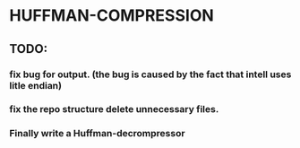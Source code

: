 # HUFFMAN-COMPRESSION


## TODO:
  ### fix bug for output. (the bug is caused by the fact that intell uses litle endian)
  ### fix the repo structure delete unnecessary files.
  ### Finally write a Huffman-decrompressor
